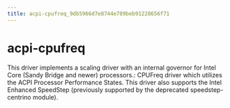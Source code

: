 ```yaml
---
title: acpi-cpufreq_9db5966d7e8744e789beb91228656f71
---
```


# acpi-cpufreq

This driver implements a scaling driver with an internal governor for Intel Core (Sandy Bridge and newer) processors.: CPUFreq driver which utilizes the ACPI Processor Performance States. This driver also supports the Intel Enhanced SpeedStep (previously supported by the deprecated speedstep-centrino module).